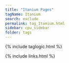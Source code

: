```yaml
---
title: "Itanium Pages"
tagName: Itanium
search: exclude
permalink: tag_Itanium.html
sidebar: cpu_sidebar
folder: tags
---
```

{% include taglogic.html %}

{% include links.html %}
